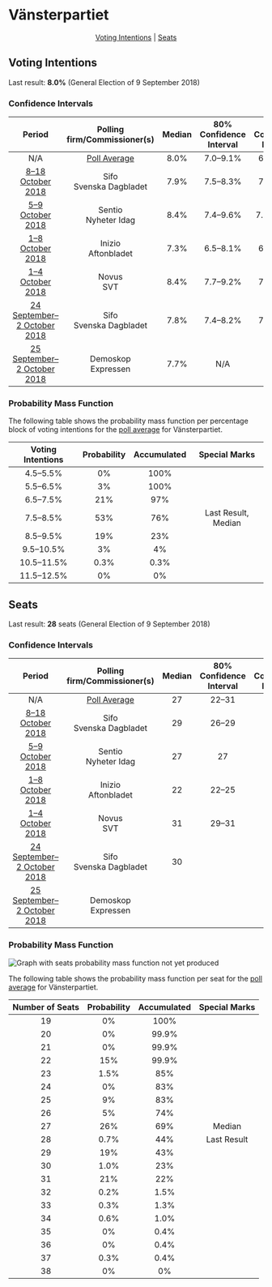 # Vänsterpartiet

<p align="center"><a href="#voting-intentions">Voting Intentions</a> | <a href="#seats">Seats</a></p>

## Voting Intentions

Last result: **8.0%** (General Election of 9 September 2018)

### Confidence Intervals

| Period     | Polling firm/Commissioner(s) | Median | 80% Confidence Interval | 90% Confidence Interval | 95% Confidence Interval | 99% Confidence Interval |
|:----------:|:----------------:|:-----------:|:-----------------------:|:-----------------------:|:-----------------------:|:-----------------------:|
| N/A | [Poll Average](average.html) | 8.0% | 7.0–9.1% | 6.7–9.4% | 6.5–9.7% | 6.1–10.4% |
| [8–18 October 2018](2018-10-18-Sifo.html) | Sifo <br> Svenska Dagbladet | 7.9% | 7.5–8.3% | 7.4–8.4% | 7.3–8.5% | 7.2–8.7% |
| [5–9 October 2018](2018-10-09-Sentio.html) | Sentio <br> Nyheter Idag | 8.4% | 7.4–9.6% | 7.1–10.0% | 6.8–10.3% | 6.4–10.9% |
| [1–8 October 2018](2018-10-08-Inizio.html) | Inizio <br> Aftonbladet | 7.3% | 6.5–8.1% | 6.3–8.4% | 6.1–8.6% | 5.8–9.0% |
| [1–4 October 2018](2018-10-04-Novus.html) | Novus <br> SVT | 8.4% | 7.7–9.2% | 7.5–9.4% | 7.3–9.6% | 7.0–10.0% |
| [24 September–2 October 2018](2018-10-02-Sifo.html) | Sifo <br> Svenska Dagbladet | 7.8% | 7.4–8.2% | 7.3–8.3% | 7.2–8.4% | 7.1–8.6% |
| [25 September–2 October 2018](2018-10-02-Demoskop.html) | Demoskop <br> Expressen | 7.7% | N/A | N/A | N/A | N/A |

### Probability Mass Function

The following table shows the probability mass function per percentage block of voting intentions for the [poll average](average.html) for Vänsterpartiet.

| Voting Intentions | Probability | Accumulated | Special Marks |
|:-----------------:|:-----------:|:-----------:|:-------------:|
| 4.5–5.5% | 0% | 100% |  |
| 5.5–6.5% | 3% | 100% |  |
| 6.5–7.5% | 21% | 97% |  |
| 7.5–8.5% | 53% | 76% | Last Result, Median |
| 8.5–9.5% | 19% | 23% |  |
| 9.5–10.5% | 3% | 4% |  |
| 10.5–11.5% | 0.3% | 0.3% |  |
| 11.5–12.5% | 0% | 0% |  |


## Seats

Last result: **28** seats (General Election of 9 September 2018)

### Confidence Intervals

| Period     | Polling firm/Commissioner(s) | Median | 80% Confidence Interval | 90% Confidence Interval | 95% Confidence Interval | 99% Confidence Interval |
|:----------:|:----------------:|:------:|:-----------------------:|:-----------------------:|:-----------------------:|:-----------------------:|
| N/A | [Poll Average](average.html) | 27 | 22–31 | 22–31 | 22–31 | 22–34 |
| [8–18 October 2018](2018-10-18-Sifo.html) | Sifo <br> Svenska Dagbladet | 29 | 26–29 | 26–29 | 26–29 | 25–31 |
| [5–9 October 2018](2018-10-09-Sentio.html) | Sentio <br> Nyheter Idag | 27 | 27 | 27 | 27 | 23–37 |
| [1–8 October 2018](2018-10-08-Inizio.html) | Inizio <br> Aftonbladet | 22 | 22–25 | 22–27 | 22–27 | 22–33 |
| [1–4 October 2018](2018-10-04-Novus.html) | Novus <br> SVT | 31 | 29–31 | 25–31 | 25–32 | 25–34 |
| [24 September–2 October 2018](2018-10-02-Sifo.html) | Sifo <br> Svenska Dagbladet | 30 |  |  |  |  |
| [25 September–2 October 2018](2018-10-02-Demoskop.html) | Demoskop <br> Expressen |  |  |  |  |  |

### Probability Mass Function

![Graph with seats probability mass function not yet produced](average-seats-pmf-vänsterpartiet.png "Seats Probability Mass Function")

The following table shows the probability mass function per seat for the [poll average](average.html) for Vänsterpartiet.

| Number of Seats | Probability | Accumulated | Special Marks |
|:---------------:|:-----------:|:-----------:|:-------------:|
| 19 | 0% | 100% |  |
| 20 | 0% | 99.9% |  |
| 21 | 0% | 99.9% |  |
| 22 | 15% | 99.9% |  |
| 23 | 1.5% | 85% |  |
| 24 | 0% | 83% |  |
| 25 | 9% | 83% |  |
| 26 | 5% | 74% |  |
| 27 | 26% | 69% | Median |
| 28 | 0.7% | 44% | Last Result |
| 29 | 19% | 43% |  |
| 30 | 1.0% | 23% |  |
| 31 | 21% | 22% |  |
| 32 | 0.2% | 1.5% |  |
| 33 | 0.3% | 1.3% |  |
| 34 | 0.6% | 1.0% |  |
| 35 | 0% | 0.4% |  |
| 36 | 0% | 0.4% |  |
| 37 | 0.3% | 0.4% |  |
| 38 | 0% | 0% |  |


